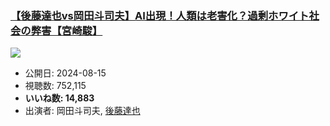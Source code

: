 ### [【後藤達也vs岡田斗司夫】AI出現！人類は老害化？過剰ホワイト社会の弊害【宮崎駿】](https://www.youtube.com/watch?v=aHfLArP4Q_8)
[![](https://img.youtube.com/vi/aHfLArP4Q_8/sddefault.jpg)](https://www.youtube.com/watch?v=aHfLArP4Q_8)
-   公開日: 2024-08-15
-   視聴数: 752,115
-   **いいね数: 14,883**
-   出演者: 岡田斗司夫, [後藤達也](/rehacq_fan/people/後藤達也 "wikilink")

